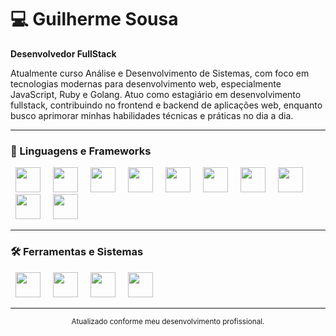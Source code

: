 # 💻 Guilherme Sousa

**Desenvolvedor FullStack**

Atualmente curso Análise e Desenvolvimento de Sistemas, com foco em tecnologias modernas para desenvolvimento web, especialmente JavaScript, Ruby e Golang.
Atuo como estagiário em desenvolvimento fullstack, contribuindo no frontend e backend de aplicações web, enquanto busco aprimorar minhas habilidades técnicas e práticas no dia a dia.

---
### 🧰 Linguagens e Frameworks

<p align="left">
  <img src="https://cdn.jsdelivr.net/gh/devicons/devicon/icons/html5/html5-original.svg" width="40" style="margin: 0 8px;" />
  <img src="https://cdn.jsdelivr.net/gh/devicons/devicon/icons/css3/css3-original.svg" width="40" style="margin: 0 8px;" />
  <img src="https://cdn.jsdelivr.net/gh/devicons/devicon/icons/javascript/javascript-original.svg" width="40" style="margin: 0 8px;" />
  <img src="https://cdn.jsdelivr.net/gh/devicons/devicon/icons/vuejs/vuejs-original-wordmark.svg" width="40" style="margin: 0 8px;" />
  <img src="https://cdn.jsdelivr.net/gh/devicons/devicon/icons/bootstrap/bootstrap-original.svg" width="40" style="margin: 0 8px;" />
  <img src="https://cdn.jsdelivr.net/gh/devicons/devicon/icons/tailwindcss/tailwindcss-original.svg" width="40" style="margin: 0 8px;" />
  <img src="https://cdn.jsdelivr.net/gh/devicons/devicon/icons/go/go-original.svg" width="40" style="margin: 0 8px;" />
  <img src="https://cdn.jsdelivr.net/gh/devicons/devicon/icons/ruby/ruby-original.svg" width="40" style="margin: 0 8px;" />
  <img src="https://cdn.jsdelivr.net/gh/devicons/devicon/icons/rails/rails-original-wordmark.svg" width="40" style="margin: 0 8px;" />
  <img src="https://cdn.jsdelivr.net/gh/devicons/devicon/icons/python/python-original.svg" width="40" style="margin: 0 8px;" />
</p>

---

### 🛠️ Ferramentas e Sistemas

<p align="left">
  <img src="https://cdn.jsdelivr.net/gh/devicons/devicon/icons/git/git-original.svg" width="40" style="margin: 0 8px;" />
  <img src="https://cdn.jsdelivr.net/gh/devicons/devicon@latest/icons/postgresql/postgresql-plain-wordmark.svg" width="40" style="margin: 0 8px;" />   
  <img src="https://cdn.jsdelivr.net/gh/devicons/devicon@latest/icons/postman/postman-original.svg" width="40" style="margin: 0 8px;" />   
  <img src="https://cdn.jsdelivr.net/gh/devicons/devicon/icons/linux/linux-original.svg" width="40" style="margin: 0 8px;" />
</p>

---

<p align="center">
  <sub>Atualizado conforme meu desenvolvimento profissional.</sub>
</p>
